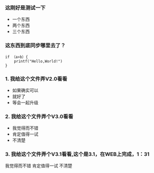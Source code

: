 ### 这刚好是测试一下

- 一个东西
- 两个东西
- 三个东西

### 这东西到底同步哪里去了？

	if （a>b）{
		printf("Hello,World!")
	}
	
### 1. 我给这个文件弄V2.0看看

- 如果确实可以
- 就好了
- 等会一起升级

### 2. 我给这个文件弄个V3.0看看

+ 我觉得而不错
+ 肯定值得一试
+ 不清楚

### 3. 我给这个文件弄个V3.1看看,这个是3.1，在WEB上完成，1：31

我觉得而不错
肯定值得一试
不清楚
